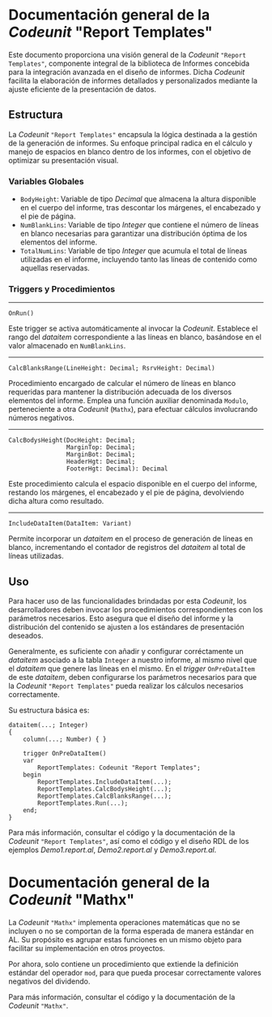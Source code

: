 # Documentación general de la _Codeunit_ "Report Templates"

Este documento proporciona una visión general de la _Codeunit_ `"Report Templates"`, componente integral de la biblioteca de Informes concebida para la integración avanzada en el diseño de informes. Dicha _Codeunit_ facilita la elaboración de informes detallados y personalizados mediante la ajuste eficiente de la presentación de datos.

## Estructura

La _Codeunit_ `"Report Templates"` encapsula la lógica destinada a la gestión de la generación de informes. Su enfoque principal radica en el cálculo y manejo de espacios en blanco dentro de los informes, con el objetivo de optimizar su presentación visual.

### Variables Globales

- `BodyHeight`: Variable de tipo _Decimal_ que almacena la altura disponible en el cuerpo del informe, tras descontar los márgenes, el encabezado y el pie de página.
- `NumBlankLins`: Variable de tipo _Integer_ que contiene el número de líneas en blanco necesarias para garantizar una distribución óptima de los elementos del informe.
- `TotalNumLins`: Variable de tipo _Integer_ que acumula el total de líneas utilizadas en el informe, incluyendo tanto las líneas de contenido como aquellas reservadas.

### Triggers y Procedimientos

---

```al
OnRun()
```
Este trigger se activa automáticamente al invocar la _Codeunit_. Establece el rango del _dataitem_ correspondiente a las líneas en blanco, basándose en el valor almacenado en `NumBlankLins`.

---

```al
CalcBlanksRange(LineHeight: Decimal; RsrvHeight: Decimal)
```

Procedimiento encargado de calcular el número de líneas en blanco requeridas para mantener la distribución adecuada de los diversos elementos del informe. Emplea una función auxiliar denominada `Modulo`, perteneciente a otra _Codeunit_ (`Mathx`), para efectuar cálculos involucrando números negativos.

---

```al
CalcBodysHeight(DocHeight: Decimal;
                MarginTop: Decimal; 
                MarginBot: Decimal; 
                HeaderHgt: Decimal; 
                FooterHgt: Decimal): Decimal
```

Este procedimiento calcula el espacio disponible en el cuerpo del informe, restando los márgenes, el encabezado y el pie de página, devolviendo dicha altura como resultado.

---

```al
IncludeDataItem(DataItem: Variant)
```

Permite incorporar un _dataitem_ en el proceso de generación de líneas en blanco, incrementando el contador de registros del _dataitem_ al total de líneas utilizadas.

## Uso

Para hacer uso de las funcionalidades brindadas por esta _Codeunit_, los desarrolladores deben invocar los procedimientos correspondientes con los parámetros necesarios. Esto asegura que el diseño del informe y la distribución del contenido se ajusten a los estándares de presentación deseados.

Generalmente, es suficiente con añadir y configurar corréctamente un _dataitem_ asociado a la tabla `Integer` a nuestro informe, al mismo nivel que el _dataitem_ que genere las líneas en el mismo. En el _trigger_ `OnPreDataItem` de este _dataitem_, deben configurarse los parámetros necesarios para que la _Codeunit_ `"Report Templates"` pueda realizar los cálculos necesarios correctamente.

Su estructura básica es:

```al
dataitem(...; Integer)
{
    column(...; Number) { }

    trigger OnPreDataItem()
    var
        ReportTemplates: Codeunit "Report Templates";
    begin
        ReportTemplates.IncludeDataItem(...);
        ReportTemplates.CalcBodysHeight(...);
        ReportTemplates.CalcBlanksRange(...);
        ReportTemplates.Run(...);
    end;
}
```

Para más información, consultar el código y la documentación de la _Codeunit_ `"Report Templates"`, así como el código y el diseño RDL de los ejemplos _Demo1.report.al_, _Demo2.report.al_ y _Demo3.report.al_.

# Documentación general de la _Codeunit_ "Mathx"

La _Codeunit_ `"Mathx"` implementa operaciones matemáticas que no se incluyen o no se comportan de la forma esperada de manera estándar en AL. Su propósito es agrupar estas funciones en un mismo objeto para facilitar su implementación en otros proyectos.

Por ahora, solo contiene un procedimiento que extiende la definición estándar del operador `mod`, para que pueda procesar correctamente valores negativos del dividendo.

Para más información, consultar el código y la documentación de la _Codeunit_ `"Mathx"`.